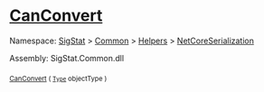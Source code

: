 # [CanConvert](./NetCoreFeatureDescriptorDictionaryConverter-100664072.md)

Namespace: [SigStat]() > [Common](./../../../README.md) > [Helpers](./../../README.md) > [NetCoreSerialization](./../README.md)

Assembly: SigStat.Common.dll

<sub>[CanConvert](./NetCoreFeatureDescriptorDictionaryConverter-100664072.md) ( [`Type`](https://docs.microsoft.com/en-us/dotnet/api/System.Type) objectType )</sub>&nbsp; &nbsp; &nbsp; &nbsp; &nbsp; &nbsp; &nbsp; &nbsp; &nbsp;<sub></sub>
